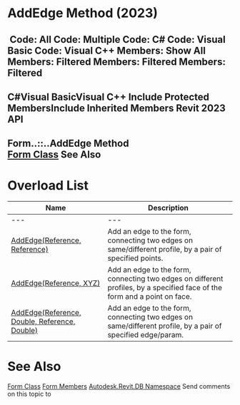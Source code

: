 # AddEdge Method (2023)

﻿
 Code: All Code: Multiple Code: C# Code: Visual Basic Code: Visual C++  Members: Show All Members: Filtered Members: Filtered Members: Filtered   
---  
C#Visual BasicVisual C++
Include Protected MembersInclude Inherited Members
Revit 2023 API  
---  
Form..::..AddEdge Method   
[Form Class](49f6ae4c-1629-98ef-d9a9-799bb1fd43ec.md "Form Class") See Also  
---  
# Overload List
| Name | Description |
| --- | --- |
| --- | --- | --- |
| [AddEdge(Reference, Reference)](d602fe20-990a-b45e-3dde-d3b828668314.md "AddEdge Method \(Reference, Reference\)") | Add an edge to the form, connecting two edges on same/different profile, by a pair of specified points. |
| [AddEdge(Reference, XYZ)](24bbd6b3-c43f-15e4-a955-e6559d102405.md "AddEdge Method \(Reference, XYZ\)") | Add an edge to the form, connecting two edges on different profiles, by a specified face of the form and a point on face. |
| [AddEdge(Reference, Double, Reference, Double)](b82f9bc0-554f-9dbd-a2aa-667de1541d24.md "AddEdge Method \(Reference, Double, Reference, Double\)") | Add an edge to the form, connecting two edges on same/different profile, by a pair of specified edge/param. |

# See Also
[Form Class](49f6ae4c-1629-98ef-d9a9-799bb1fd43ec.md "Form Class")
[Form Members](6996b66a-bd53-636c-cba5-5a651b36ab53.md "Form Members")
[Autodesk.Revit.DB Namespace](87546ba7-461b-c646-cbb1-2cb8f5bff8b2.md "Autodesk.Revit.DB Namespace")
Send comments on this topic to 
